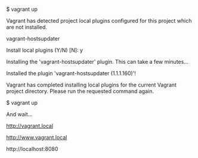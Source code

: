 $ vagrant up

Vagrant has detected project local plugins configured for this
project which are not installed.

  vagrant-hostsupdater
  
Install local plugins (Y/N) [N]: y

Installing the 'vagrant-hostsupdater' plugin. This can take a few minutes...

Installed the plugin 'vagrant-hostsupdater (1.1.1.160)'!


Vagrant has completed installing local plugins for the current Vagrant
project directory. Please run the requested command again.

$ vagrant up

And wait...

http://vagrant.local

http://www.vagrant.local

http://localhost:8080
